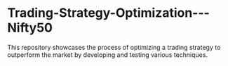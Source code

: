 # Trading-Strategy-Optimization---Nifty50
This repository showcases the process of optimizing a trading strategy to outperform the market by developing and testing various techniques.

